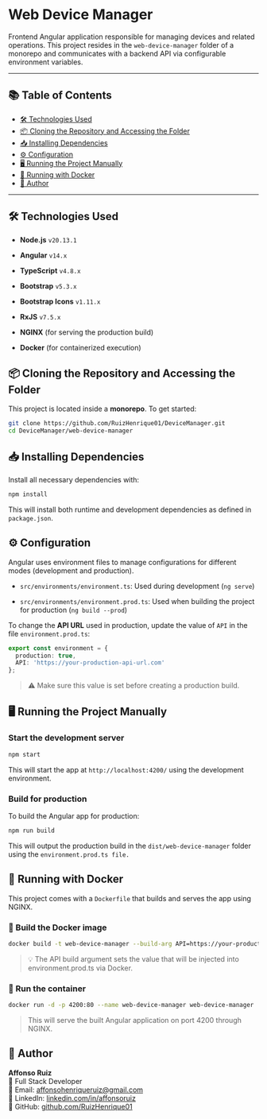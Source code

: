 # Web Device Manager

Frontend Angular application responsible for managing devices and related operations. This project resides in the `web-device-manager` folder of a monorepo and communicates with a backend API via configurable environment variables.

---

## 📚 Table of Contents

- [🛠️ Technologies Used](#technologies-used)
- [📦 Cloning the Repository and Accessing the Folder](#-cloning-the-repository-and-accessing-the-folder)
- [📥 Installing Dependencies](#-installing-dependencies)
- [⚙️ Configuration](#configuration)
- [🖥️ Running the Project Manually](#running-locally-manual-execution)
- [🐳 Running with Docker](#-running-with-docker)
- [👤 Author](#-author)

---

<a name="technologies-used"></a>
## 🛠️ Technologies Used

- **Node.js** `v20.13.1`

- **Angular** `v14.x`

- **TypeScript** `v4.8.x`

- **Bootstrap** `v5.3.x`

- **Bootstrap Icons** `v1.11.x`

- **RxJS** `v7.5.x`

- **NGINX** (for serving the production build)

- **Docker** (for containerized execution)

## 📦 Cloning the Repository and Accessing the Folder

This project is located inside a **monorepo**. To get started:

```bash
git clone https://github.com/RuizHenrique01/DeviceManager.git
cd DeviceManager/web-device-manager
```

## 📥 Installing Dependencies

Install all necessary dependencies with:

```bash
npm install
```

This will install both runtime and development dependencies as defined in `package.json`.

<a name="configuration"></a>
## ⚙️ Configuration

Angular uses environment files to manage configurations for different modes (development and production).

- `src/environments/environment.ts`: Used during development (`ng serve`)

- `src/environments/environment.prod.ts`: Used when building the project for production (`ng build --prod`)

To change the **API URL** used in production, update the value of `API` in the file `environment.prod.ts`:

```ts
export const environment = {
  production: true,
  API: 'https://your-production-api-url.com'
};
```

> ⚠️ Make sure this value is set before creating a production build.

<a name="running-locally-manual-execution"></a>
## 🖥️ Running the Project Manually

### Start the development server

```bash
npm start
```

This will start the app at `http://localhost:4200/` using the development environment.

### Build for production

To build the Angular app for production:

```bash
npm run build
```

This will output the production build in the `dist/web-device-manager` folder using the `environment.prod.ts file.`

## 🐳 Running with Docker

This project comes with a `Dockerfile` that builds and serves the app using NGINX.

### 🧱 Build the Docker image

```bash
docker build -t web-device-manager --build-arg API=https://your-production-api-url.com .
```

> 💡 The API build argument sets the value that will be injected into environment.prod.ts via Docker.

### 🚀 Run the container

```bash
docker run -d -p 4200:80 --name web-device-manager web-device-manager
```

> This will serve the built Angular application on port 4200 through NGINX.

## 👤 Author

**Affonso Ruiz**  
💼 Full Stack Developer  
📧 Email: affonsohenriqueruiz@gmail.com  
🔗 LinkedIn: [linkedin.com/in/affonsoruiz](https://www.linkedin.com/in/affonsoruiz/)  
🐙 GitHub: [github.com/RuizHenrique01](https://github.com/RuizHenrique01)
